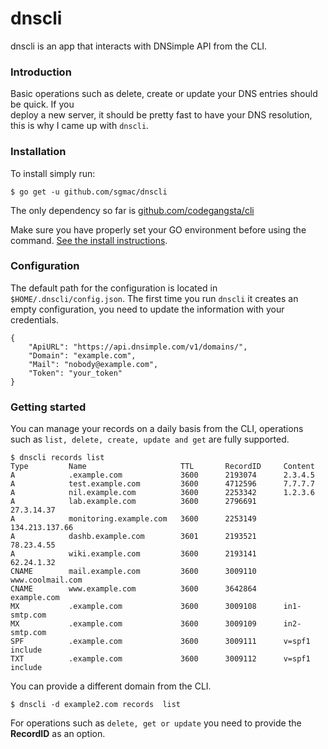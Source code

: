 # dnscli

dnscli is an app that interacts with DNSimple API from the CLI.

### Introduction

Basic operations such as delete, create or update your DNS entries should be quick. If you  
deploy a new server, it should be pretty fast to have your DNS resolution,
this is why I came up with ```dnscli```.

### Installation

To install simply run:
```
$ go get -u github.com/sgmac/dnscli
```
The only dependency so far is [github.com/codegangsta/cli](https://github.com/codegangsta/cli)

Make sure you have properly set your GO environment before using the command. [See the install instructions](http://golang.org/doc/install.html).

### Configuration

The default path for the configuration is located in ```$HOME/.dnscli/config.json```. The first time you run ```dnscli``` it creates an empty configuration, 
you need to update the information with your credentials.

```
{
    "ApiURL": "https://api.dnsimple.com/v1/domains/",
    "Domain": "example.com",
    "Mail": "nobody@example.com",
    "Token": "your_token"
}
```

### Getting started

You can manage your records on a daily basis from the CLI, operations such as ```list, delete, create, update and get``` are fully supported.


```
$ dnscli records list
Type         Name                     TTL       RecordID     Content
A            .example.com             3600      2193074      2.3.4.5
A            test.example.com         3600      4712596      7.7.7.7
A            nil.example.com          3600      2253342      1.2.3.6
A            lab.example.com          3600      2796691      27.3.14.37
A            monitoring.example.com   3600      2253149      134.213.137.66
A            dashb.example.com        3601      2193521      78.23.4.55
A            wiki.example.com         3600      2193141      62.24.1.32
CNAME        mail.example.com         3600      3009110      www.coolmail.com
CNAME        www.example.com          3600      3642864      example.com
MX           .example.com             3600      3009108      in1-smtp.com
MX           .example.com             3600      3009109      in2-smtp.com
SPF          .example.com             3600      3009111      v=spf1 include
TXT          .example.com             3600      3009112      v=spf1 include
```

You can provide a different domain from the CLI.

```$ dnscli -d example2.com records  list```

For operations such as ```delete, get or update``` you need to provide the **RecordID** as an option.

